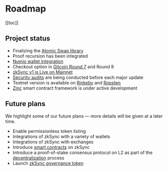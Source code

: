 # Roadmap

[[toc]]

## Project status

- Finalizing the [Atomic Swap library](https://github.com/matter-labs/atomic-swaps)
- Proof recursion has been integrated
- [Numio wallet integration](https://numio.one/fast-cheap-ethereum-transactions-now-on-google-play/)
- Checkout option in [Gitcoin Round 7](https://gitcoin.co/blog/gitcoin-grants-round-7/) and Round 8
- [zkSync v1 is Live on Mainnet][mainnet]
- [Security audits](/updates/security-audits.md) are being conducted before each major update
- Testnet version is available on [Rinkeby](https://rinkeby.zksync.io) and [Ropsten](https://ropsten.zksync.io)
- [Zinc](https://github.com/matter-labs/zinc) smart contract framework is under active development

[mainnet]: https://medium.com/matter-labs/zksync-is-live-bringing-trustless-scalable-payments-to-ethereum-9c634b3e6823

## Future plans

We highlight some of our future plans — more details will be given at a later time.

- Enable permissionless token listing
- Integrations of zkSync with a variety of wallets
- Integrations of zkSync with exchanges
- Introduce [smart contracts](/faq/sc.md) on zkSync
- Introduce a proof-of-stake consensus protocol on L2 as part of the [decentralization](/faq/decentralization.md)
  process
- Launch [zkSync governance token](/faq/tokenomics.md)
